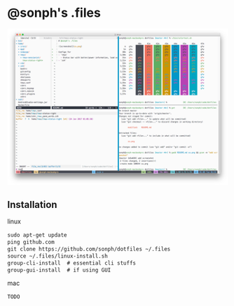 # @sonph's .files

![screenshot](ss.png)

## Installation

linux

```
sudo apt-get update
ping github.com
git clone https://github.com/sonph/dotfiles ~/.files
source ~/.files/linux-install.sh
group-cli-install  # essential cli stuffs
group-gui-install  # if using GUI
```

mac

```
TODO
```
